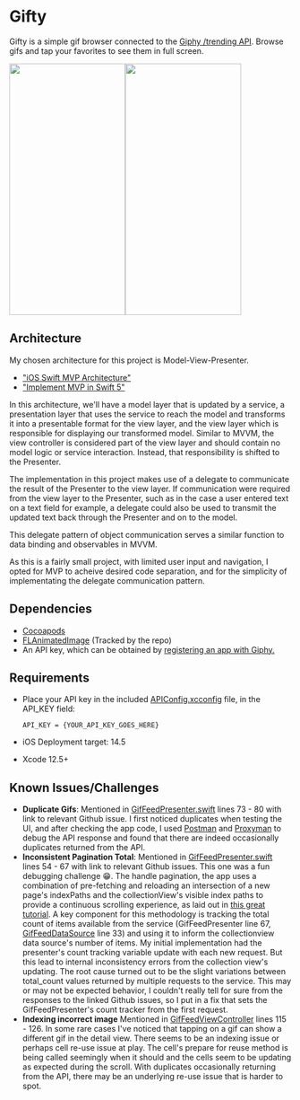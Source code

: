 # Gifty
Gifty is a simple gif browser connected to the [Giphy /trending API](https://developers.giphy.com/docs/api/endpoint#trending). Browse gifs and tap your favorites to see them in full screen.

<img src="https://github.com/bryantm1123/Gifty/blob/screenshots/Screenshots/GiftyBrowser.PNG" width="207" height="448"><img src="https://github.com/bryantm1123/Gifty/blob/screenshots/Screenshots/GiftyDetail.PNG" width="207" height="448">

## Architecture
My chosen architecture for this project is Model-View-Presenter.
* ["iOS Swift MVP Architecture"](https://saad-eloulladi.medium.com/ios-swift-mvp-architecture-pattern-a2b0c2d310a3)
* ["Implement MVP in Swift 5"](https://betterprogramming.pub/implement-a-model-view-presenter-architecture-in-swift-5-dfa21bbb8e0b)

In this architecture, we'll have a model layer that is updated by a service, a presentation layer that uses the service to reach the model and transforms it into a presentable format for the view layer, and the view layer which is responsible for displaying our transformed model. Similar to MVVM, the view controller is considered part of the view layer and should contain no model logic or service interaction. Instead, that responsibility is shifted to the Presenter.

The implementation in this project makes use of a delegate to communicate the result of the Presenter to the view layer. If communication were required from the view layer to the Presenter, such as in the case a user entered text on a text field for example, a delegate could also be used to transmit the updated text back through the Presenter and on to the model.

This delegate pattern of object communication serves a similar function to data binding and observables in MVVM. 

As this is a fairly small project, with limited user input and navigation, I opted for MVP to acheive desired code separation, and for the simplicity of implementating the delegate communication pattern. 

## Dependencies
* [Cocoapods](https://cocoapods.org)
* [FLAnimatedImage](https://github.com/Flipboard/FLAnimatedImage) (Tracked by the repo)
* An API key, which can be obtained by [registering an app with Giphy.](https://developers.giphy.com/dashboard/?create=true)

## Requirements
* Place your API key in the included [APIConfig.xcconfig](https://github.com/bryantm1123/Gifty/blob/master/Gifty/APIConfig.xcconfig) file, in the API_KEY field:

    `API_KEY = {YOUR_API_KEY_GOES_HERE}`

* iOS Deployment target: 14.5
* Xcode 12.5+

## Known Issues/Challenges
* **Duplicate Gifs**: Mentioned in [GifFeedPresenter.swift](https://github.com/bryantm1123/Gifty/blob/master/Gifty/GifFeed/Presenter/GifFeedPresenter.swift) lines 73 - 80 with link to relevant Github issue. I first noticed duplicates when testing the UI, and after checking the app code, I used [Postman](https://www.postman.com) and [Proxyman](https://proxyman.io) to debug the API response and found that there are indeed occasionally duplicates returned from the API.
* **Inconsistent Pagination Total**: Mentioned in [GifFeedPresenter.swift](https://github.com/bryantm1123/Gifty/blob/master/Gifty/GifFeed/Presenter/GifFeedPresenter.swift) lines 54 - 67 with link to relevant Github issues. This one was a fun debugging challenge 😁. The handle pagination, the app uses a combination of pre-fetching and reloading an intersection of a new page's indexPaths and the collectionView's visible index paths to provide a continuous scrolling experience, as laid out in [this great tutorial](https://www.raywenderlich.com/5786-uitableview-infinite-scrolling-tutorial). A key component for this methodology is tracking the total count of items available from the service (GifFeedPresenter line 67, [GifFeedDataSource](https://github.com/bryantm1123/Gifty/blob/master/Gifty/GifFeed/Presenter/GifFeedDataSource.swift) line 33) and using it to inform the collectionview data source's number of items. My initial implementation had the presenter's count tracking variable update with each new request. But this lead to internal inconsistency errors from the collection view's updating. The root cause turned out to be the slight variations between total_count values returned by multiple requests to the service. This may or may not be expected behavior, I couldn't really tell for sure from the responses to the linked Github issues, so I put in a fix that sets the GifFeedPresenter's count tracker from the first request.
* **Indexing incorrect image** Mentioned in [GifFeedViewController](https://github.com/bryantm1123/Gifty/blob/master/Gifty/GifFeed/Views/GifFeedViewController.swift) lines 115 - 126. In some rare cases I've noticed that tapping on a gif can show a different gif in the detail view. There seems to be an indexing issue or perhaps cell re-use issue at play. The cell's prepare for reuse method is being called seemingly when it should and the cells seem to be updating as expected during the scroll. With duplicates occasionally returning from the API, there may be an underlying re-use issue that is harder to spot.
